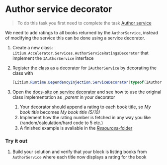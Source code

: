 # Author service decorator

> To do this task you first need to complete the task [Author service](../Author%20service)

We need to add ratings to all books returned by the `AuthorService`, instead of modifying the service this can be done using a service decorator.

1. Create a new class: `Litium.Accelerator.Services.AuthorServiceRatingsDecorator` that implement the `IAuthorService` interface

1. Register the class as a decorator for `IAuthorService` by decorating the class with 
    ```C#
    [Litium.Runtime.DependencyInjection.ServiceDecorator(typeof(IAuthorService))]
    ```
1. Open the [docs-site on service decorator](https://docs.litium.com/documentation/architecture/dependency-injection/service-decorator) and see how to use the original class implementation as __parent_ in your decorator
    1. Your decorator should append a rating to each book title, so _My book title_ becomes _My book title (5/10)_
    1. Implement how the rating number is fetched in any way you like (random/calculation/hard code to 5 etc.)
    1. A finished example is avaliable in the [_Resources_-folder](Resources/AuthorServiceRatingsDecorator.cs)

### Try it out

1. Build your solution and verify that your block is listing books from `AuthorService` where each title now displays a rating for the book